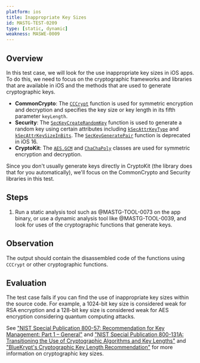 ```yaml
---
platform: ios
title: Inappropriate Key Sizes
id: MASTG-TEST-0209
type: [static, dynamic]
weakness: MASWE-0009
---
```


## Overview

In this test case, we will look for the use inappropriate key sizes in iOS apps. To do this, we need to focus on the cryptographic frameworks and libraries that are available in iOS and the methods that are used to generate cryptographic keys.

- **CommonCrypto**: The [`CCCrypt`](https://developer.apple.com/library/archive/documentation/System/Conceptual/ManPages_iPhoneOS/man3/CCCrypt.3cc.html) function is used for symmetric encryption and decryption and specifies the key size or key length in its fifth parameter `keyLength`.
- **Security**: The [`SecKeyCreateRandomKey`](https://developer.apple.com/documentation/security/1823694-seckeycreaterandomkey) function is used to generate a random key using certain attributes including [`kSecAttrKeyType`](https://developer.apple.com/documentation/security/ksecattrkeytype) and [`kSecAttrKeySizeInBits`](https://developer.apple.com/documentation/security/ksecattrkeysizeinbits). The [`SecKeyGeneratePair`](https://developer.apple.com/documentation/security/1395339-seckeygeneratepair) function is deprecated in iOS 16.
- **CryptoKit**: The [`AES.GCM`](https://developer.apple.com/documentation/cryptokit/aes/gcm) and [`ChaChaPoly`](https://developer.apple.com/documentation/cryptokit/chachapoly) classes are used for symmetric encryption and decryption.

Since you don't usually generate keys directly in CryptoKit (the library does that for you automatically), we'll focus on the CommonCrypto and Security libraries in this test.

## Steps

1. Run a static analysis tool such as @MASTG-TOOL-0073 on the app binary, or use a dynamic analysis tool like @MASTG-TOOL-0039, and look for uses of the cryptographic functions that generate keys.

## Observation

The output should contain the disassembled code of the functions using `CCCrypt` or other cryptographic functions.

## Evaluation

The test case fails if you can find the use of inappropriate key sizes within the source code. For example, a 1024-bit key size is considered weak for RSA encryption and a 128-bit key size is considered weak for AES encryption considering quantum computing attacks.

See ["NIST Special Publication 800-57: Recommendation for Key Management: Part 1 – General"](https://nvlpubs.nist.gov/nistpubs/SpecialPublications/NIST.SP.800-57pt1r5.pdf) and ["NIST Special Publication 800-131A: Transitioning the Use of Cryptographic Algorithms and Key Lengths"](https://nvlpubs.nist.gov/nistpubs/SpecialPublications/NIST.SP.800-131Ar2.pdf) and ["BlueKrypt's Cryptographic Key Length Recommendation"](https://www.keylength.com/) for more information on cryptographic key sizes.
